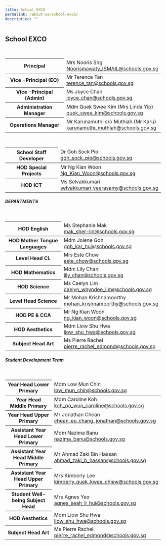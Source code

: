 ```yaml
---
title: School EXCO
permalink: /about-us/school-exco/
description: ""
---
```

## **School EXCO**

<br>

<table>
<thead>
  <tr>
    <th>Principal<br></th>
    <td>Mrs Nooris Sng<br><a href="mailto:Noorismawaty_ISMAIL@schools.gov.sg">Noorismawaty_ISMAIL@schools.gov.sg</a><br></td>
  </tr>
</thead>
<tbody>
  <tr>
    <th>Vice -Principal (EO)</th>
    <td>Mr Terence Tan<br><a href="mailto:terence_tan@schools.gov.sg">terence_tan@schools.gov.sg</a><br></td>
  </tr>
  <tr>
    <th>Vice -Principal (Admin)<br></th>
    <td>Ms Joyce Chan<br><a href="mailto:joyce_chan@schools.gov.sg">joyce_chan@schools.gov.sg</a><br></td>
  </tr>
  <tr>
    <th>Administration Manager</th>
    <td>Mdm Quek Swee Kim (Mrs Linda Yip)<br><a href="mailto:quek_swee_kim@schools.gov.sg">quek_swee_kim@schools.gov.sg</a><br></td>
  </tr>
  <tr>
    <th>Operations Manager</th>
    <td>Mr Karunamuthi s/o Muthiah (Mr Karu)<br><a href="mailto:karunamuthi_muthiah@schools.gov.sg">karunamuthi_muthiah@schools.gov.sg</a></td>
  </tr>
</tbody>
</table>

<br>

<table>
<thead>
  <tr>
    <th>School Staff Developer</th>
    <td>Dr Goh Sock Pio<br><a href="mailto:goh_sock_pio@schools.gov.sg">goh_sock_pio@schools.gov.sg</a><br></td>
  </tr>
</thead>
<tbody>
  <tr>
    <th>HOD Special Projects</th>
    <td>Mr Ng Kian Woon<br><a href="mailto:Ng_Kian_Woon@schools.gov.sg">Ng_Kian_Woon@schools.gov.sg</a><br></td>
  </tr>
  <tr>
    <th> HOD ICT</th>
    <td> Ms Selvakkumari<br><a href="mailto:selvakkumari_veerasamy@schools.gov.sg">selvakkumari_veerasamy@schools.gov.sg</a></td>
  </tr>
</tbody>
</table>

##### DEPARTMENTS
<br>
<table>
<thead>
  <tr>
    <th>HOD English</th>
    <td>Ms Stephanie Mak<br><a href="mailto:mak_sher-lin@schools.gov.sg">mak_sher-lin@schools.gov.sg</a><br></td>
  </tr>
</thead>
<tbody>
  <tr>
    <th>HOD Mother Tongue Languages</th>
    <td>Mdm Jolene Goh<br><a href="mailto:goh_kar_hui@schools.gov.sg">goh_kar_hui@schools.gov.sg</a><br></td>
  </tr>
  <tr>
    <th> Level Head CL</th>
    <td> Mrs Este Chow<br><a href="mailto:este_chow@schools.gov.sg">este_chow@schools.gov.sg</a></td>
  </tr>
	<tr>
    <th>HOD Mathematics</th>
    <td>Mdm Lily Chan<br><a href="mailto:lily_chan@schools.gov.sg">lily_chan@schools.gov.sg</a></td>
  </tr>
	<tr>
    <th> HOD Science</th>
    <td> Ms Caelyn Lim<br><a href="mailto:caelyn_whyndee_lim@schools.gov.sg">caelyn_whyndee_lim@schools.gov.sg</a></td>
  </tr>
	<tr>
    <th>Level Head Science</th>
    <td>Mr Mohan Krishnamoorthy<br><a href="mailto:mohan_krishnamoorthy@schools.gov.sg">mohan_krishnamoorthy@schools.gov.sg</a></td>
  </tr>
		<tr>
    <th>HOD PE & CCA</th>
    <td>Mr Ng Kian Woon<br><a href="mailto:ng_kian_woon@schools.gov.sg">ng_kian_woon@schools.gov.sg</a></td>
  </tr>
		<tr>
    <th>HOD Aesthetics</th>
    <td>Mdm Liow Shu Hwa<br><a href="mailto:liow_shu_hwa@schools.gov.sg">liow_shu_hwa@schools.gov.sg</a></td>
  </tr>
	<tr>
    <th>Subject Head Art</th>
    <td>Ms Pierre Rachel<br><a href="mailto:pierre_rachel_edmond@schools.gov.sg">pierre_rachel_edmond@schools.gov.sg</a></td>
  </tr>
</tbody>
</table>

##### Student Development Team

<br>
<table>
<thead>
  <tr>
    <th>Year Head Lower Primary</th>
    <td>Mdm Low Mun Chin<br><a href="mailto:low_mun_chin@schools.gov.sg">low_mun_chin@schools.gov.sg</a><br></td>
  </tr>
</thead>
<tbody>
  <tr>
    <th>Year Head Middle Primary</th>
    <td>Mdm Caroline Koh<br><a href="mailto:koh_po_wun_caroline@schools.gov.sg">koh_po_wun_caroline@schools.gov.sg</a><br></td>
  </tr>
  <tr>
    <th>Year Head Upper Primary</th>
    <td>Mr Jonathan Chean<br><a href="mailto:chean_eu_chang_jonathan@schools.gov.sg">chean_eu_chang_jonathan@schools.gov.sg</a></td>
  </tr>
	<tr>
    <th>Assistant Year Head Lower Primary</th>
    <td>Mdm Nazima Banu<br><a href="mailto:nazima_banu@schools.gov.sg">nazima_banu@schools.gov.sg</a></td>
  </tr>
	<tr>
    <th> Assistant Year Head Middle Primary</th>
    <td> Mr Ahmad Zaki Bin Hassan<br><a href="mailto:ahmad_zaki_b_hassan@schools.gov.sg">ahmad_zaki_b_hassan@schools.gov.sg</a></td>
  </tr>
	<tr>
    <th>Assistant Year Head Upper Primary</th>
    <td>Mrs Kimberly Lee<br><a href="mailto:kimberly_quek_kwee_chiew@schools.gov.sg">kimberly_quek_kwee_chiew@schools.gov.sg</a></td>
  </tr>
		<tr>
    <th>Student Well-being Subject Head</th>
    <td>Mrs Agnes Yeo<br><a href="mailto:agnes_seah_li_hui@schools.gov.sg">agnes_seah_li_hui@schools.gov.sg</a></td>
  </tr>
		<tr>
    <th>HOD Aesthetics</th>
    <td>Mdm Liow Shu Hwa<br><a href="mailto:liow_shu_hwa@schools.gov.sg">liow_shu_hwa@schools.gov.sg</a></td>
  </tr>
	<tr>
    <th>Subject Head Art</th>
    <td>Ms Pierre Rachel<br><a href="mailto:pierre_rachel_edmond@schools.gov.sg">pierre_rachel_edmond@schools.gov.sg</a></td>
  </tr>
</tbody>
</table>